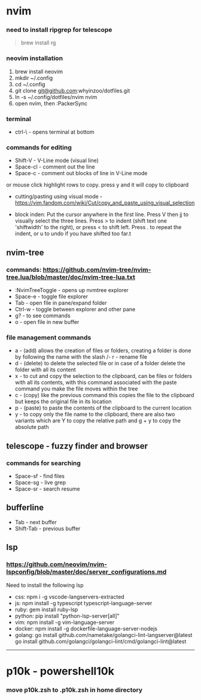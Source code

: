 # nvim

### need to install ripgrep for telescope
> brew install rg

### neovim installation
1. brew install neovim 
2. mkdir ~/.config 
3. cd ~/.config 
4. git clone git@github.com:whyinzoo/dotfiles.git 
5. ln -s ~/.config/dotfiles/nvim nvim
6. open nvim, then :PackerSync

### terminal
- ctrl-\ - opens terminal at bottom


### commands for editing
- Shift-V - V-Line mode (visual line)
- Space-cl - comment out the line
- Space-c - comment out blocks of line in V-Line mode

or 
mouse click highlight rows to copy.  press y and it will copy to clipboard
- cutting/pasting using visual mode - https://vim.fandom.com/wiki/Cut/copy_and_paste_using_visual_selection

- block inden:
Put the cursor anywhere in the first line.
Press V then jj to visually select the three lines.
Press > to indent (shift text one 'shiftwidth' to the right), or press < to shift left.
Press . to repeat the indent, or u to undo if you have shifted too far.t


## nvim-tree
### commands: https://github.com/nvim-tree/nvim-tree.lua/blob/master/doc/nvim-tree-lua.txt
- :NvimTreeToggle - opens up nvmtree explorer
- Space-e - toggle file explorer
- Tab - open file in pane/expand folder
- Ctrl-w - toggle between explorer and other pane
- g? - to see commands
- o - open file in new buffer

### file management commands
- a - (add) allows the creation of files or folders, creating a folder is done by following the name with the slash /- r - rename file
- d - (delete) to delete the selected file or in case of a folder delete the folder with all its content
- x - to cut and copy the selection to the clipboard, can be files or folders with all its contents, with this command associated with the paste command you make the file moves within the tree
- c - (copy) like the previous command this copies the file to the clipboard but keeps the original file in its location
- p - (paste) to paste the contents of the clipboard to the current location
- y - to copy only the file name to the clipboard, there are also two variants which are Y to copy the relative path and g + y to copy the absolute path

## telescope - fuzzy finder and browser
### commands for searching
- Space-sf - find files
- Space-sg - live grep
- Space-sr - search resume

## bufferline
- Tab - next buffer
- Shift-Tab - previous buffer


## lsp
### https://github.com/neovim/nvim-lspconfig/blob/master/doc/server_configurations.md
Need to install the following lsp
- css: npm i -g vscode-langservers-extracted  
- js: npm install -g typescript typescript-language-server
- ruby: gem install ruby-lsp
- python: pip install "python-lsp-server[all]" 
- vim: npm install -g vim-language-server
- docker: npm install -g dockerfile-language-server-nodejs
- golang: go install github.com/nametake/golangci-lint-langserver@latest
go install github.com/golangci/golangci-lint/cmd/golangci-lint@latest
-------------------
# p10k - powershell10k
### move p10k.zsh to .p10k.zsh in home directory
